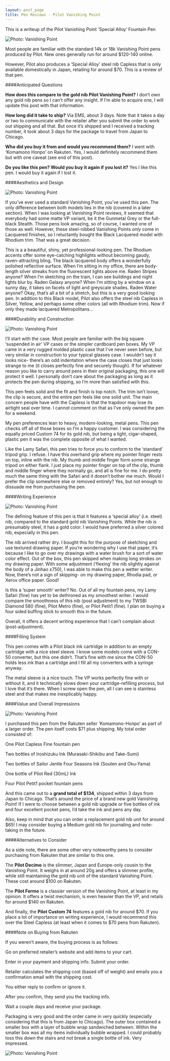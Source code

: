 ```yaml
---
layout: post_page
title: Pen Reviews - Pilot Vanishing Point
---
```

This is a writeup of the Pilot Vanishing Point ‘Special Alloy’ Fountain Pen

<img alt="Photo: Vanishing Point" src="http://nmlin.org/Images/Vanishing/1.jpg" style="max-width:630px;">

Most people are familiar with the standard 14k or 18k Vanishing Point pens produced by Pilot. New ones generally run for around $120-140 online. 

However, Pilot also produces a ‘Special Alloy’ steel nib Capless that is only available domestically in Japan, retailing for around $70. This is a review of that pen.

####Anticipated Questions

**How does this compare to the gold nib Pilot Vanishing Point?** 
I don’t own any gold nib pens so I can’t offer any insight. If I’m able to acquire one, I will update this post with that information.

**How long did it take to ship?**
Via EMS, about 3 days. Note that it takes a day or two to communicate with the retailer after you submit the order to work out shipping and all that. But once it’s shipped and I received a tracking number, it took about 3 days for the package to travel from Japan to Chicago.

**Who did you buy it from and would you recommend them?**
I went with ‘Komamono Honpo’ on Rakuten. Yes, I would definitely recommend them but with one caveat (see end of this post).

**Do you like this pen? Would you buy it again if you lost it?**
Yes I like this pen. I would buy it again if I lost it. 


####Aesthetics and Design

<img alt="Photo: Vanishing Point" src="http://nmlin.org/Images/Vanishing/2.jpg" style="max-width:630px;">

If you’ve ever used a standard Vanishing Point, you’ve used this pen. The only difference between both models lies in the nib (covered in a later section). When I was looking at Vanishing Point reviews, it seemed that everybody had some matte VP variant, be it the Gunmetal Grey or the full-black Stealth. Those pens look amazing, so of course, I wanted one of those as well. However, these steel-nibbed Vanishing Points *only* come in Lacquered finishes, so I reluctantly bought the Black Lacquered model with Rhodium trim. That was a great decision. 

This is a a beautiful, shiny, yet professional-looking pen. The Rhodium accents offer some eye-catching highlights without becoming gaudy, raven-attracting bling. The black lacquered body offers a wonderfully polished reflective surface. When I’m sitting in my office, there are body-length silver streaks from the fluorescent lights above me. Raden Stripes anyone? When I’m sketching on the train, I can see buildings and night lights blur by. Raden Galaxy anyone? When I’m sitting by a window on a sunny day, it takes on facets of light and greyscale shades. Raden Water anyone? Okay, that’s all a bit of a stretch, but this is a very good looking pen. In addition to this Black model, Pilot also offers the steel nib Capless in Silver, Yellow, and perhaps some other colors (all with Rhodium trim). Now if only they made lacquered Metropolitans…


####Durability and Construction


<img alt="Photo: Vanishing Point" src="http://nmlin.org/Images/Vanishing/4.jpg" style="max-width:630px;">

I’ll start with the case. Most people are familiar with the big square ‘suspended in air’ VP cases or the simpler cardboard pen boxes. My VP came in a very rugged molded plastic case that I've never seen before, but very similar in construction to your typical glasses case. I wouldn’t say it looks nice- there’s an odd indentation where the case closes that just looks strange to me (it closes perfectly fine and securely though). If for whatever reason you like to carry around pens in their original packaging, this one will protect it well. I personally don’t care about the packaging as long as it protects the pen during shipping, so I’m more than satisfied with this.

This pen feels solid and the fit and finish is top notch. The trim isn’t loose, the clip is secure, and the entire pen feels like one solid unit. The main concern people have with the Capless is that the trapdoor may lose its airtight seal over time. I cannot comment on that as I’ve only owned the pen for a weekend. 

My pen preferences lean to heavy, modern-looking, metal pens. This pen checks off all of those boxes so I’m a happy customer. I was considering the equally priced Custom 74 for its gold nib, but being a light, cigar-shaped, plastic pen it was the complete opposite of what I wanted. 

Like the Lamy Safari, this pen tries to force you to conform to the ‘standard’ tripod grip. I refuse. I have this overhand grip where my pointer finger rests on top, inline with the nib. My thumb and middle finger form some strange tripod on either flank. I just place my pointer finger on top of the clip, thumb and middle finger where they normally go, and all is fine for me. I do pretty much the same thing with the Safari and it doesn’t bother me much. Would I prefer the clip somewhere else or removed entirely? Yes, but not enough to dissuade me from purchasing the pen.


####Writing Experience


<img alt="Photo: Vanishing Point" src="http://nmlin.org/Images/Vanishing/3.jpg" style="max-width:630px;">

The defining feature of this pen is that it features a ‘special alloy’ (i.e. steel) nib, compared to the standard gold nib Vanishing Points. While the nib is presumably steel, it has a gold color. I would have preferred a silver colored nib, especially in this pen.

The nib arrived rather dry. I bought this for the purpose of sketching and use textured drawing paper. If you’re wondering why I use that paper, it’s because I like to go over my drawings with a water brush for a sort of water color effect. Out of the box, this pen skipped when making long strokes on my drawing paper. With some adjustment (‘flexing’ the nib slightly against the body of a Jinhao x750), I was able to make this pen a wetter writer. Now, there’s not a sign of skipping- on my drawing paper, Rhodia pad, or Xerox office paper. Good!

Is this a ‘super smooth’ writer? No. Out of all my fountain pens, my Lamy Safari (fine) has yet to be dethroned as my smoothest writer. I would compare the smoothness of this nib (post adjustment) to my TWSBI Diamond 580 (fine), Pilot Metro (fine), or Pilot Petit1 (fine). I plan on buying a four sided buffing stick to smooth this in the future. 

Overall, it offers a decent writing experience that I can’t complain about (post-adjustment). 


####Filling System

This pen comes with a Pilot black ink cartridge in addition to an empty cartridge with a nice steel sleeve. I know some models come with a CON-50 converter, but this one didn’t. That’s fine with me since the CON-50 holds less ink than a cartridge and I fill all my converters with a syringe anyway.

The metal sleeve is a nice touch. The VP works perfectly fine with or without it, and it technically slows down your cartridge-refilling process, but I love that it’s there. When I screw open the pen, all I can see is stainless steel and that makes me inexplicably happy. 

####Value and Overall Impressions

<img alt="Photo: Vanishing Point" src="http://nmlin.org/Images/Vanishing/8.jpg" style="max-width:630px;">

I purchased this pen from the Rakuten seller ‘Komamono-Honpo’ as part of a larger order. The pen itself costs $71 plus shipping. My total order consisted of:

One Pilot Capless Fine fountain pen

Two bottles of Iroshizuku Ink (Murasaki-Shikibu and Take-Sumi)

Two bottles of Sailor Jentle Four Seasons Ink (Souten and Oku-Yama)

One bottle of Pilot Red (30mL) Ink 

Four Pilot Petit1 pocket fountain pens

And this came out to a **grand total of $134**, shipped within 3 days from Japan to Chicago. That’s around the price of a brand new gold Vanishing Point! If I were to choose between a gold nib upgrade or five bottles of ink and four excellent pocket pens, I’d take the ink and pens any day. 

Also, keep in mind that you can order a replacement gold nib unit for around $65! I may consider buying a Medium gold nib for journaling and note-taking in the future. 

####Alternatives to Consider

As a side note, there are some other very noteworthy pens to consider purchasing from Rakuten that are similar to this one. 

The **Pilot Decimo** is the slimmer, Japan and Europe-only cousin to the Vanishing Point. It weighs in at around 20g and offers a slimmer profile, while still maintaining the gold nib unit of the standard Vanishing Point. These cost around $100 on Rakuten. 

The **Pilot Fermo** is a classier version of the Vanishing Point, at least in my opinion. It offers a twist mechanism, is even heavier than the VP, and retails for around $140 on Rakuten.   

And finally, the **Pilot Custom 74** features a gold nib for around $70. If you place a lot of importance on writing experience, I would recommend this over the Steel Capless (at least when it comes to $70 pens from Rakuten). 

####Note on Buying from Rakuten

If you weren’t aware, the buying process is as follows:

Go on preferred retailer’s website and add items to your cart.

Enter in your payment and shipping info. Submit your order.

Retailer calculates the shipping cost (based off of weight) and emails you a confirmation email with the shipping cost. 

You either reply to confirm or ignore it. 

After you confirm, they send you the tracking info.

Wait a couple days and receive your package. 

Packaging is very good and the order came in very quickly (especially considering that this is from Japan to Chicago). The outer box contained a smaller box with a layer of bubble wrap sandwiched between. Within the smaller box was all my items individually bubble wrapped. I could probably toss this down the stairs and not break a single bottle of ink. Very impressed. 


<img alt="Photo: Vanishing Point" src="http://nmlin.org/Images/Vanishing/5.jpg" style="max-width:630px;">